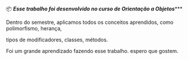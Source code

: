 :package: ***Esse trabalho foi desenvolvido no curso de Orientação a Objetos******



Dentro do semestre, aplicamos todos os conceitos aprendidos, como polimorfismo, herança,

tipos de modificadores, classes, métodos.

Foi um grande aprendizado fazendo esse trabalho. espero que gostem. 

